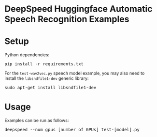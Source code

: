 
# DeepSpeed Huggingface Automatic Speech Recognition Examples

# Setup
Python dependencies:
<pre>
pip install -r requirements.txt
</pre>

For the `test-wav2vec.py` speech model example, you may also need to install the `libsndfile1-dev` generic library:
<pre>
sudo apt-get install libsndfile1-dev
</pre>

# Usage
Examples can be run as follows:
<pre>deepspeed --num_gpus [number of GPUs] test-[model].py</pre>

